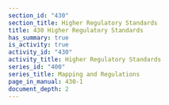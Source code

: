 ```yaml
---
section_id: "430"
section_title: Higher Regulatory Standards
title: 430 Higher Regulatory Standards
has_summary: true
is_activity: true
activity_id: "430"
activity_title: Higher Regulatory Standards
series_id: "400"
series_title: Mapping and Regulations
page_in_manual: 430-1
document_depth: 2
---
```

